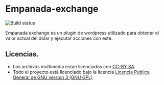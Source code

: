 # Empanada-exchange
![Build status](https://travis-ci.com/torswq/empanada-exchange.svg?branch=master)  

Empanada exchange es un plugin de wordpress utilizado para obtener el valor actual del dolar y ejecutar acciones con este.

## Licencias.
 - Los archivos multimedia estan licenciados con [CC-BY SA](https://creativecommons.org/licenses/by-sa/3.0/deed.es).
 - Todo el proyecto está licenciado bajo la licencia [Licencia Publica General de GNU version 3 (GNU GPL)](LICENSE)
